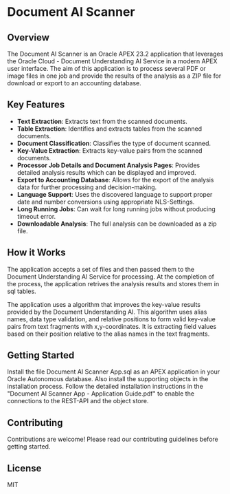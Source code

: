 # Document AI Scanner

## Overview
The Document AI Scanner is an Oracle APEX 23.2 application that leverages the Oracle Cloud - Document Understanding AI Service in a modern APEX user interface. The aim of this application is to process several PDF or image files in one job and provide the results of the analysis as a ZIP file for download or export to an accounting database.

## Key Features
- **Text Extraction**: Extracts text from the scanned documents.
- **Table Extraction**: Identifies and extracts tables from the scanned documents.
- **Document Classification**: Classifies the type of document scanned.
- **Key-Value Extraction**: Extracts key-value pairs from the scanned documents.
- **Processor Job Details and Document Analysis Pages**: Provides detailed analysis results which can be displayed and improved.
- **Export to Accounting Database**: Allows for the export of the analysis data for further processing and decision-making.
- **Language Support**: Uses the discovered language to support proper date and number conversions using appropriate NLS-Settings.
- **Long Running Jobs**: Can wait for long running jobs without producing timeout error.
- **Downloadable Analysis**: The full analysis can be downloaded as a zip file.

## How it Works
The application accepts a set of files and then passed them to the Document Understanding AI Service for processing.
At the completion of the process, the application retrives the analysis results and stores them in sql tables.

The application uses a algorithm that improves the key-value results provided by the Document Understanding AI. This algorithm uses alias names, data type validation, and relative positions to form valid key-value pairs from text fragments with x,y-coordinates. It is extracting field values based on their position relative to the alias names in the text fragments.

## Getting Started
Install the file Document AI Scanner App.sql as an APEX application in your Oracle Autonomous database. Also install the supporting objects in the installation process.
Follow the detailed installation instructions in the "Document AI Scanner App - Application Guide.pdf" to enable the connections to the REST-API and the object store. 

## Contributing
Contributions are welcome! Please read our contributing guidelines before getting started.

## License
MIT
